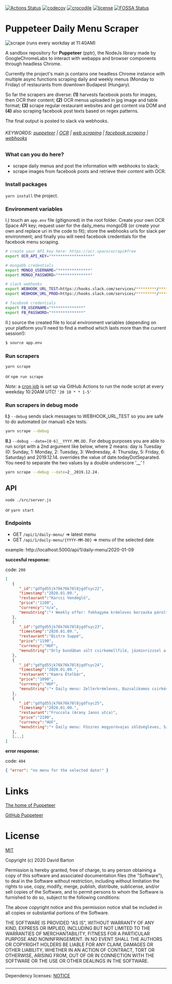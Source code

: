 [![Actions Status](https://github.com/theDavidBarton/puppeteer-daily-menu-scraper/workflows/CI/badge.svg)](https://github.com/theDavidBarton/puppeteer-daily-menu-scraper/actions)
[![codecov](https://img.shields.io/codecov/c/github/theDavidBarton/puppeteer-daily-menu-scraper/master.svg)](https://codecov.io/gh/theDavidBarton/puppeteer-daily-menu-scraper)
[![crocodile](https://img.shields.io/badge/crocodiles_in_the_basement-%F0%9F%90%8A_yes-orange.svg)](/lib)
[![license](https://img.shields.io/github/license/theDavidBarton/puppeteer-daily-menu-scraper.svg)](/LICENSE.md)
[![FOSSA Status](https://app.fossa.com/api/projects/git%2Bgithub.com%2FtheDavidBarton%2Fpuppeteer-daily-menu-scraper.svg?type=shield)](https://app.fossa.com/projects/git%2Bgithub.com%2FtheDavidBarton%2Fpuppeteer-daily-menu-scraper?ref=badge_shield)

# Puppeteer Daily Menu Scraper

![scrape](https://github.com/theDavidBarton/puppeteer-daily-menu-scraper/workflows/scrape/badge.svg) (runs every workday at 11:40AM)

A sandbox repository for **Puppeteer** (pptr), the NodeJs library made by GoogleChromeLabs to interact with webapps and browser components through headless Chrome.

Currently the project's main js contains one headless Chrome instance with multiple async functions scraping daily and weekly menus (Monday to Friday) of restaurants from downtown Budapest (Hungary).

So far the scrapers are diverse: **(1)** harvests facebook posts for images, then OCR their content; **(2)** OCR menus uploaded in jpg image and table format; **(3)** scrape regular restaurant websites and get content via DOM and **(4)** also scraping facebook post texts based on regex patterns.

The final output is posted to slack via webhooks.

###### KEYWORDS: [puppeteer](https://github.com/search?q=puppeteer) | [OCR](https://github.com/search?q=ocr) | [web scraping](https://github.com/search?q=web+scraping) | [facebook scraping](https://github.com/search?q=facebook+scraping) | [webhooks](https://github.com/search?q=webhooks)

### What can you do here?

- scrape daily menus and post the information with webhooks to slack;
- scrape images from facebook posts and retrieve their content with OCR.

### Install packages

`yarn install` the project.

### Environment variables

I.) touch an `app.env` file (gitignored) in the root folder. Create your own OCR Space API key; request user for the daily_menu mongoDB (or create your own and replace uri in the code to fit); store the webhooks urls for slack per environment; and finally you will need facebook credentials for the facebook menu scraping.

```bash
# create your API key here: https://ocr.space/ocrapi#free
export OCR_API_KEY="******************"

# mongoDb credentials
export MONGO_USERNAME="**************"
export MONGO_PASSWORD="**************"

# slack webhooks
export WEBHOOK_URL_TEST=https://hooks.slack.com/services/*********/*********/************************
export WEBHOOK_URL_PROD=https://hooks.slack.com/services/*********/*********/************************

# facebook credentials
export FB_USERNAME="**************"
export FB_PASSWORD="**************"
```

II.) source the created file to local environment variables (depending on your platform you'll need to find a method which lasts more than the current session!):

```bash
$ source app.env
```

### Run scrapers

```bash
yarn scrape
```

or `npm run scrape`

_Note:_ a [cron job](https://github.com/theDavidBarton/puppeteer-daily-menu-scraper/actions?query=workflow%3Ascrape) is set up via GitHub Actions to run the node script at every weekday 10:20AM UTC! `'20 10 * * 1-5'`

### Run scrapers in debug mode

**I.)** `--debug` sends slack messages to WEBHOOK_URL_TEST so you are safe to do automated (or manual) e2e tests.

```bash
yarn scrape --debug
```

**II.)** `--debug --date=[0-6]__YYYY.MM.DD.` For debug purposes you are able to run script with a 2nd argument like below, where 2 means: day is Tuesday (0: Sunday, 1: Monday, 2: Tuesday, 3: Wednesday, 4: Thursday, 5: Friday, 6: Saturday) and 2019.12.14. overrides the value of date.todayDotSeparated. You need to separate the two values by a double underscore '\_\_' !

```bash
yarn scrape --debug --date=2__2019.12.24.
```

## API

```bash
node ./src/server.js
```

or `yarn start`

### Endpoints

- GET `/api/1/daily-menu/` => latest menu
- GET `/api/1/daily-menu/{YYYY-MM-DD}` => menu of the selected date

example: http://localhost:5000/api/1/daily-menu/2020-01-09

**succesful response:**

code: `200`

```json
[
   {
      "_id":"gdfgd55jk76k76k78l8jgdfsyc22",
      "timestamp":"2020.01.09.",
      "restaurant":"Karcsi Vendéglö",
      "price":"1100",
      "currency":"n/a",
      "menuString":"• Weekly offer: fokhagyma krémleves borzaska párolt rizzsel\n• Daily menu: korhely leves rozmaringos sertésragu leveszöldbab főzelék debrecenivel milánói sertésszelet"
   },
   {
      "_id":"gdfgd55jk76k76k78l8jgdfsyc23",
      "timestamp":"2020.01.09.",
      "restaurant":"Bistro Suppé",
      "price":"1190",
      "currency":"HUF",
      "menuString":"Orly bundában sült csirkemellfilé, jázminrizzsel a mai menünk\nLevesek - Lengyel kolbászos burgonyaleves - Gyömbéres csirkeleves - Sütőtök krémleves... Főzelékek - Sólet - Kelkáposzta "
   },
   {
      "_id":"gdfgd55jk76k76k78l8jgdfsyc24",
      "timestamp":"2020.01.09.",
      "restaurant":"Kamra Ételbár",
      "price":"1090",
      "currency":"HUF",
      "menuString":"• Daily menu: Zellerkrémleves, Bazsalikomos csirkés farfalle (1090.-Ft), Gombapaprikás tésztával (1100.-Ft), Rántott gomba tartárral körettel (1100.-Ft), Sajttal-sonkával töltött csibebatyu (1450.-Ft), Rántott csirkecomb petrezselymes burgonyával (1250.-Ft), Csőben sült fetás baconos csirkemell (1390.-Ft), Zúzapörkölt tarhonyával (1250.-Ft), Somlói galuska (650.-Ft), Feketeerdei sonkás gnocchi (1100.-Ft), Tejszines kapros piritott mogyorós csirkecsikok körettel (1250.-Ft), Gluténmentes főzelék: zöldborsó, tök, lencse (450.-Ft), Palermoi csirkemell paradicsomos rizzsel (1450.-Ft)"
   },
   {
      "_id":"gdfgd55jk76k76k78l8jgdfsyc25",
      "timestamp":"2020.01.09.",
      "restaurant":"Fruccola (Arany Janos utca)",
      "price":"2190",
      "currency":"HUF",
      "menuString":"• Daily menu: Fűszres mogyoróvajas zöldségleves, Szárított paradicsomos füstölt sajtos csirkemell rolád, mediterrán tepsis burgonya"
   },
   [...]
]
```

**error response:**

code: `404`

```json
{ "error": "no menu for the selected date!" }
```

# Links

[The home of Puppeteer](https://pptr.dev)

[GitHub Puppeteer](https://github.com/GoogleChrome/puppeteer)

# License

[MIT](/LICENSE.md)

Copyright (c) 2020 David Barton

Permission is hereby granted, free of charge, to any person obtaining a copy
of this software and associated documentation files (the "Software"), to deal
in the Software without restriction, including without limitation the rights
to use, copy, modify, merge, publish, distribute, sublicense, and/or sell
copies of the Software, and to permit persons to whom the Software is
furnished to do so, subject to the following conditions:

The above copyright notice and this permission notice shall be included in all
copies or substantial portions of the Software.

THE SOFTWARE IS PROVIDED "AS IS", WITHOUT WARRANTY OF ANY KIND, EXPRESS OR
IMPLIED, INCLUDING BUT NOT LIMITED TO THE WARRANTIES OF MERCHANTABILITY,
FITNESS FOR A PARTICULAR PURPOSE AND NONINFRINGEMENT. IN NO EVENT SHALL THE
AUTHORS OR COPYRIGHT HOLDERS BE LIABLE FOR ANY CLAIM, DAMAGES OR OTHER
LIABILITY, WHETHER IN AN ACTION OF CONTRACT, TORT OR OTHERWISE, ARISING FROM,
OUT OF OR IN CONNECTION WITH THE SOFTWARE OR THE USE OR OTHER DEALINGS IN THE
SOFTWARE.

---

Dependency licenses: [NOTICE](/LICENSES.md)

